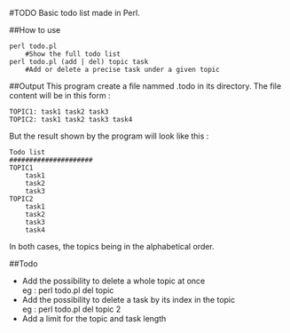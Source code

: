 #TODO
Basic todo list made in Perl.

##How to use
```
perl todo.pl 
	#Show the full todo list
perl todo.pl (add | del) topic task 
	#Add or delete a precise task under a given topic
```

##Output
This program create a file nammed .todo in its directory. The file content will be in this form : 

```
TOPIC1: task1 task2 task3
TOPIC2: task1 task2 task3 task4
```

But the result shown by the program will look like this :

```
Todo list
#####################
TOPIC1 
	task1 
	task2 
	task3
TOPIC2 
	task1 
	task2 
	task3 
	task4
```

In both cases, the topics being in the alphabetical order.

##Todo
- Add the possibility to delete a whole topic at once <br>
	eg : perl todo.pl del topic
- Add the possibility to delete a task by its index in the topic <br>
	eg : perl todo.pl del topic 2 
- Add a limit for the topic and task length